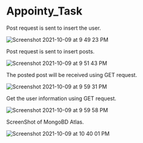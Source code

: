# Appointy_Task

Post request is sent to insert the user.

![Screenshot 2021-10-09 at 9 49 23 PM](https://user-images.githubusercontent.com/75208173/136667196-12443c6f-0943-4a42-a5de-e6c339b7eb4e.png)







Post request is sent to insert posts.

![Screenshot 2021-10-09 at 9 51 43 PM](https://user-images.githubusercontent.com/75208173/136667209-149c15ed-228a-4d55-8956-4705586692c3.png)







The posted post will be received using GET request.


![Screenshot 2021-10-09 at 9 59 31 PM](https://user-images.githubusercontent.com/75208173/136667219-24da9691-2010-47b3-93c6-f38eb20ca632.png)








Get the user information using GET request.

![Screenshot 2021-10-09 at 9 59 58 PM](https://user-images.githubusercontent.com/75208173/136667223-a2463578-11ae-4a7f-8af4-afc106e8698d.png)





ScreenShot of MongoBD Atlas.

![Screenshot 2021-10-09 at 10 40 01 PM](https://user-images.githubusercontent.com/75208173/136667900-49946070-17d9-47e2-8f21-da9c1325baca.png)





